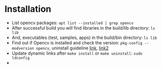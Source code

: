 # Installation
- List opencv packages: `apt list --installed | grep opencv`
- After successful build you will find libraries in the build/lib directory: `ls lib`
- And, executables (test, samples, apps) in the build/bin directory: `ls lib`
-  Find out if Opencv is installed and check the version: `pkg-config --modversion opencv`, uninstall guideline [link](https://www.srccodes.com/uninstall-remove-opencv-raspberry-pi-jessie-debain-make-uninstall-open-source-computer-vision-opencvlib/), [link2](https://answers.opencv.org/question/209088/how-to-completely-remove-opencv3/)
- Update dynamic links after `make install` or `make uninstall`: `sudo ldconfig`
-  
